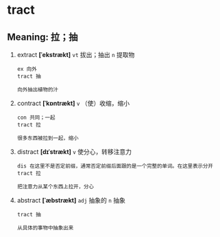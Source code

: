 # tract

## Meaning: 拉；抽

1. extract **[ˈekstrækt]** `vt` 拔出；抽出 `n` 提取物

   ```
   ex 向外
   tract 抽

   向外抽出植物的汁
   ```

2. contract **[ˈkɒntrækt]** `v` （使）收缩，缩小

   ```
   con 共同；一起
   tract 拉

   很多东西被拉到一起，缩小
   ```

3. distract **[dɪˈstrækt]** `v` 使分心，转移注意力

   ```
   dis 在这里不是否定前缀，通常否定前缀后面跟的是一个完整的单词。在这里表示分开
   tract 拉

   把注意力从某个东西上拉开，分心
   ```

4. abstract **[ˈæbstrækt]** `adj` 抽象的 `n` 抽象

   ```
   tract 抽

   从具体的事物中抽象出来
   ```
